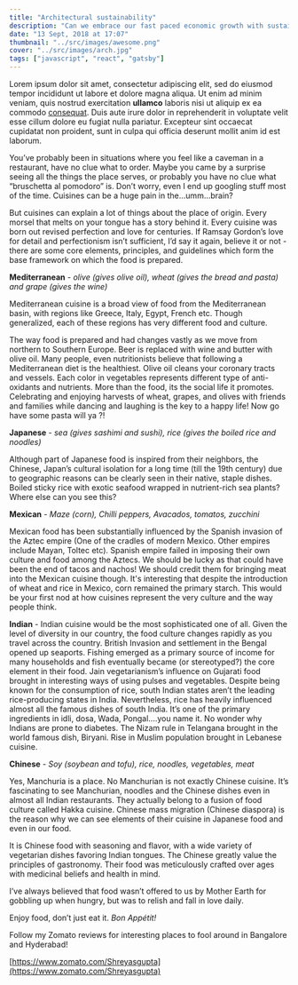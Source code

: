 ```yaml
---
title: "Architectural sustainability"
description: "Can we embrace our fast paced economic growth with sustainability on the side?"
date: "13 Sept, 2018 at 17:07"
thumbnail: "../src/images/awesome.png"
cover: "../src/images/arch.jpg"
tags: ["javascript", "react", "gatsby"]
---
```


Lorem ipsum dolor sit amet, consectetur adipiscing elit, sed do eiusmod tempor incididunt ut labore et dolore magna aliqua. Ut enim ad minim veniam, quis nostrud exercitation **ullamco** laboris nisi ut aliquip ex ea commodo [consequat](https://www.google.com). Duis aute irure dolor in reprehenderit in voluptate velit esse cillum dolore eu fugiat nulla pariatur. Excepteur sint occaecat cupidatat non proident, sunt in culpa qui officia deserunt mollit anim id est laborum.

You’ve probably been in situations where you feel like a caveman in a restaurant, have no clue what to order. Maybe you came by a surprise seeing all the things the place serves, or probably you have no clue what “bruschetta al pomodoro” is. Don’t worry, even I end up googling stuff most of the time. Cuisines can be a huge pain in the…umm…brain?

But cuisines can explain a lot of things about the place of origin. Every morsel that melts on your tongue has a story behind it. Every cuisine was born out revised perfection and love for centuries. If Ramsay Gordon’s love for detail and perfectionism isn’t sufficient, I’d say it again, believe it or not - there are some core elements, principles, and guidelines which form the base framework on which the food is prepared.

**Mediterranean** - _olive (gives olive oil), wheat (gives the bread and pasta) and grape (gives the wine)_

Mediterranean cuisine is a broad view of food from the Mediterranean basin, with regions like Greece, Italy, Egypt, French etc. Though generalized, each of these regions has very different food and culture.

The way food is prepared and had changes vastly as we move from northern to Southern Europe. Beer is replaced with wine and butter with olive oil. Many people, even nutritionists believe that following a Mediterranean diet is the healthiest. Olive oil cleans your coronary tracts and vessels. Each color in vegetables represents different type of anti-oxidants and nutrients. More than the food, its the social life it promotes. Celebrating and enjoying harvests of wheat, grapes, and olives with friends and families while dancing and laughing is the key to a happy life! Now go have some pasta will ya ?!

**Japanese** - _sea (gives sashimi and sushi), rice (gives the boiled rice and noodles)_

Although part of Japanese food is inspired from their neighbors, the Chinese, Japan’s cultural isolation for a long time (till the 19th century) due to geographic reasons can be clearly seen in their native, staple dishes. Boiled sticky rice with exotic seafood wrapped in nutrient-rich sea plants? Where else can you see this?

**Mexican** - _Maze (corn), Chilli peppers, Avacados, tomatos, zucchini_

Mexican food has been substantially influenced by the Spanish invasion of the Aztec empire (One of the cradles of modern Mexico. Other empires include Mayan, Toltec etc). Spanish empire failed in imposing their own culture and food among the Aztecs. We should be lucky as that could have been the end of tacos and nachos! We should credit them for bringing meat into the Mexican cuisine though. It's interesting that despite the introduction of wheat and rice in Mexico, corn remained the primary starch. This would be your first nod at how cuisines represent the very culture and the way people think.

**Indian** - Indian cuisine would be the most sophisticated one of all. Given the level of diversity in our country, the food culture changes rapidly as you travel across the country. British Invasion and settlement in the Bengal opened up seaports. Fishing emerged as a primary source of income for many households and fish eventually became (or stereotyped?) the core element in their food. Jain vegetarianism’s influence on Gujarati food brought in interesting ways of using pulses and vegetables. Despite being known for the consumption of rice, south Indian states aren’t the leading rice-producing states in India. Nevertheless, rice has heavily influenced almost all the famous dishes of south India. It’s one of the primary ingredients in idli, dosa, Wada, Pongal....you name it. No wonder why Indians are prone to diabetes. The Nizam rule in Telangana brought in the world famous dish, Biryani. Rise in Muslim population brought in Lebanese cuisine.

**Chinese** - _Soy (soybean and tofu), rice, noodles, vegetables, meat_

Yes, Manchuria is a place. No Manchurian is not exactly Chinese cuisine. It’s fascinating to see Manchurian, noodles and the Chinese dishes even in almost all Indian restaurants. They actually belong to a fusion of food culture called Hakka cuisine. Chinese mass migration (Chinese diaspora) is the reason why we can see elements of their cuisine in Japanese food and even in our food.

It is Chinese food with seasoning and flavor, with a wide variety of vegetarian dishes favoring Indian tongues. The Chinese greatly value the principles of gastronomy. Their food was meticulously crafted over ages with medicinal beliefs and health in mind.

I’ve always believed that food wasn’t offered to us by Mother Earth for gobbling up when hungry, but was to relish and fall in love daily.

Enjoy food, don’t just eat it. _Bon Appétit!_

Follow my Zomato reviews for interesting places to fool around in Bangalore and Hyderabad!

[https://www.zomato.com/Shreyasgupta](https://www.zomato.com/Shreyasgupta)
